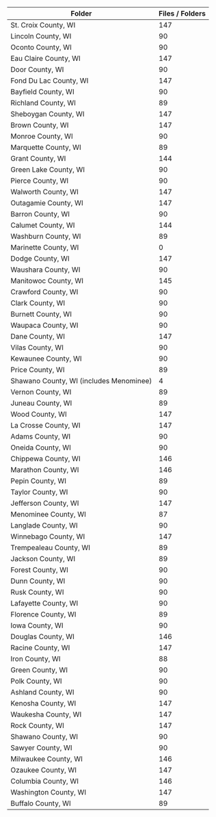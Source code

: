 | Folder                                  |   Files / Folders |
|-----------------------------------------|-------------------|
| St. Croix County, WI                    |               147 |
| Lincoln County, WI                      |                90 |
| Oconto County, WI                       |                90 |
| Eau Claire County, WI                   |               147 |
| Door County, WI                         |                90 |
| Fond Du Lac County, WI                  |               147 |
| Bayfield County, WI                     |                90 |
| Richland County, WI                     |                89 |
| Sheboygan County, WI                    |               147 |
| Brown County, WI                        |               147 |
| Monroe County, WI                       |                90 |
| Marquette County, WI                    |                89 |
| Grant County, WI                        |               144 |
| Green Lake County, WI                   |                90 |
| Pierce County, WI                       |                90 |
| Walworth County, WI                     |               147 |
| Outagamie County, WI                    |               147 |
| Barron County, WI                       |                90 |
| Calumet County, WI                      |               144 |
| Washburn County, WI                     |                89 |
| Marinette County, WI                    |                 0 |
| Dodge County, WI                        |               147 |
| Waushara County, WI                     |                90 |
| Manitowoc County, WI                    |               145 |
| Crawford County, WI                     |                90 |
| Clark County, WI                        |                90 |
| Burnett County, WI                      |                90 |
| Waupaca County, WI                      |                90 |
| Dane County, WI                         |               147 |
| Vilas County, WI                        |                90 |
| Kewaunee County, WI                     |                90 |
| Price County, WI                        |                89 |
| Shawano County, WI (includes Menominee) |                 4 |
| Vernon County, WI                       |                89 |
| Juneau County, WI                       |                89 |
| Wood County, WI                         |               147 |
| La Crosse County, WI                    |               147 |
| Adams County, WI                        |                90 |
| Oneida County, WI                       |                90 |
| Chippewa County, WI                     |               146 |
| Marathon County, WI                     |               146 |
| Pepin County, WI                        |                89 |
| Taylor County, WI                       |                90 |
| Jefferson County, WI                    |               147 |
| Menominee County, WI                    |                87 |
| Langlade County, WI                     |                90 |
| Winnebago County, WI                    |               147 |
| Trempealeau County, WI                  |                89 |
| Jackson County, WI                      |                89 |
| Forest County, WI                       |                90 |
| Dunn County, WI                         |                90 |
| Rusk County, WI                         |                90 |
| Lafayette County, WI                    |                90 |
| Florence County, WI                     |                89 |
| Iowa County, WI                         |                90 |
| Douglas County, WI                      |               146 |
| Racine County, WI                       |               147 |
| Iron County, WI                         |                88 |
| Green County, WI                        |                90 |
| Polk County, WI                         |                90 |
| Ashland County, WI                      |                90 |
| Kenosha County, WI                      |               147 |
| Waukesha County, WI                     |               147 |
| Rock County, WI                         |               147 |
| Shawano County, WI                      |                90 |
| Sawyer County, WI                       |                90 |
| Milwaukee County, WI                    |               146 |
| Ozaukee County, WI                      |               147 |
| Columbia County, WI                     |               146 |
| Washington County, WI                   |               147 |
| Buffalo County, WI                      |                89 |